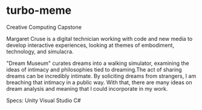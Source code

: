 # turbo-meme
Creative Computing Capstone

Margaret Cruse is a digital technician working with code and new media to develop interactive experiences, looking at themes of embodiment, technology, and simulacra. 

"Dream Museum" curates dreams into a walking simulator, examining the ideas of intimacy and philosophies tied to dreaming.The act of sharing dreams can be incredibly intimate. By soliciting dreams from strangers, I am breaching that intimacy in a public way. With that, there are many ideas on dream analysis and meaning that I could incorporate in my work.


Specs:
Unity
Visual Studio C#
